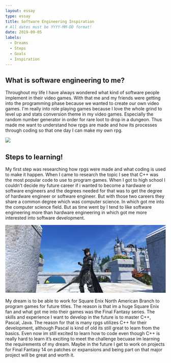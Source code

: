 ```yaml
---
layout: essay
type: essay
title: Software Engineering Inspiration
# All dates must be YYYY-MM-DD format!
date: 2019-09-05
labels:
  - Dreams 
  - Steps 
  - Goals
  - Inspiration
---
```



## What is software engineering to me?

Throughout my life I have always wondered what kind of software people implement in their video games. With that me and my friends were getting into the programming phase because we wanted to create our own video games. I'm really into  role playing games because I love the whole grind to level up and stats conversion theme in my video games. Especially the random number generator in order for rare loot to drop in a dungeon. Thus made me want to understand how rpgs are made and how its processes through coding so that one day I can make my own rpg.

<img class="ui huge centered image" src="../images/finalfantasy.jpg">

## Steps to learning!

My first step was researching how rpgs were made and what coding is used to make it happen. When I came to research the topic I see that C++ was the most popular code to use to program games. When I got to high school I couldn't decide my future career if i wanted to become a hardware or software engineers and the degrees needed for that was to get the degree of hardware engineer or software engineer. But with those two careers they share a common degree which was computer science. In which got me into the computer science field. But as time went by I tend to like software engineering more than hardware engineering in which got me more interested into software development.   


<img class="ui huge centered image" src="../images/kyokoy.png">

My dream is to be able to work for Square Enix North American Branch to program games for future titles. The reason is that im a huge Square Enix fan and what got me into their games was the Final Fantasy series. The skills and experience I want to develop in the future is to master C++, Pascal, Java. The reason for that is many rpgs utilizes C++ for their development, although Pascal is kind of old its still great to learn from the basics. Even now im still excited to learn how to code even though C++ is really hard to learn it’s exciting to meet the challenge becuase im learning the requirements of my dream. Maybe in the future I get to work on projects for Final Fantasy 14 on patches or expansions and being part on that major project will be great and worth it. 
